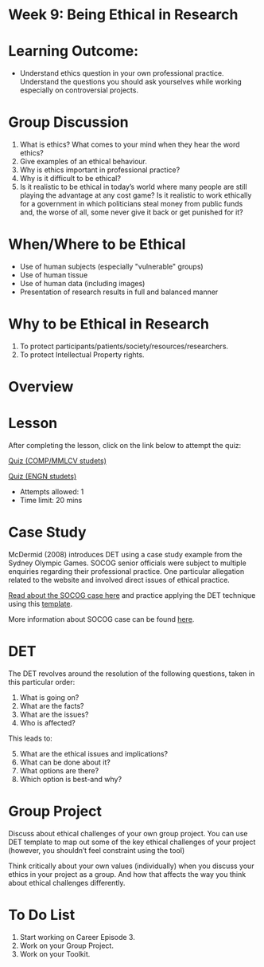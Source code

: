 # Week 9: Being Ethical in Research

# Learning Outcome:

  * Understand ethics question in your own professional practice.
  Understand the questions you should ask yourselves while working especially on controversial projects.
  
# Group Discussion

  1. What is ethics? What comes to your mind when they hear the word ethics?
  2. Give examples of an ethical behaviour.
  3. Why is ethics important in professional practice?
  4. Why is it difficult to be ethical?
  5. Is it realistic to be ethical in today’s world where many people are still playing the advantage at any cost game? Is it realistic to work ethically for a government in which politicians steal money from public funds and, the worse of all, some never give it back or get punished for it?
  
# When/Where to be Ethical

  * Use of human subjects (especially "vulnerable" groups)
  * Use of human tissue
  * Use of human data (including images)
  * Presentation of research results in full and balanced manner
  
# Why to be Ethical in Research

  1. To protect participants/patients/society/resources/researchers.
  2. To protect Intellectual Property rights.


# Overview




# Lesson




After completing the lesson, click on the link below to attempt the quiz:

[Quiz (COMP/MMLCV studets)](https://wattlecourses.anu.edu.au/mod/quiz/view.php?id=2805708)

[Quiz (ENGN studets)](https://wattlecourses.anu.edu.au/mod/quiz/view.php?id=2805709)


  * Attempts allowed: 1
  * Time limit: 20 mins


# Case Study

McDermid (2008) introduces DET using a case study example from the Sydney Olympic Games. SOCOG senior officials were subject to multiple enquiries regarding their professional practice. One particular allegation related to the website and involved direct issues of ethical practice.


[Read about the SOCOG case here](https://wattlecourses.anu.edu.au/pluginfile.php/3288716/mod_lesson/page_contents/127107/Ethics%20-%20An%20Australian%20perspective%20%282%29.pdf?time=1597459286255) and practice applying the DET technique using this [template](https://wattlecourses.anu.edu.au/pluginfile.php/3288716/mod_lesson/page_contents/127107/DET%20template.docx).

More information about SOCOG case can be found [here](https://www.humanrights.gov.au/our-work/disability-rights/bruce-lindsay-maguire-v-sydney-organising-committee-olympic-games). 



# DET

The DET revolves around the resolution of the following questions, taken in this particular order:

  1. What is going on?
  2. What are the facts?
  3. What are the issues?
  4. Who is affected?
  
This leads to:

  5. What are the ethical issues and implications?
  6. What can be done about it?
  7. What options are there?
  8. Which option is best-and why?


# Group Project

Discuss about ethical challenges of your own group project. You can use DET template to map out some of the key ethical challenges of your project (however, you shouldn’t feel constraint using the tool)​

Think critically about your own values (individually) when you discuss your ethics in your project as a group. And how that affects the way you think about ethical challenges differently.


# To Do List

  1. Start working on Career Episode 3.
  2. Work on your Group Project.
  3. Work on your Toolkit.
  
  
















